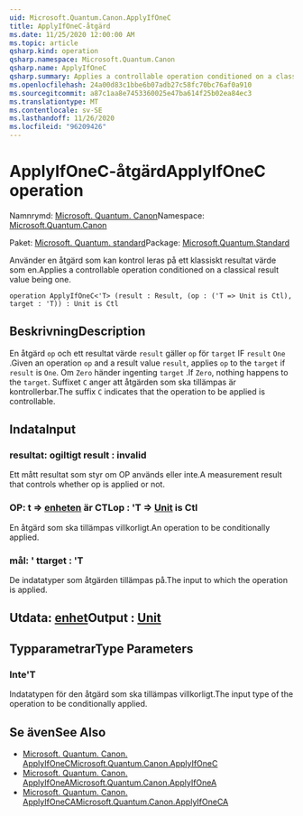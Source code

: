 ```yaml
---
uid: Microsoft.Quantum.Canon.ApplyIfOneC
title: ApplyIfOneC-åtgärd
ms.date: 11/25/2020 12:00:00 AM
ms.topic: article
qsharp.kind: operation
qsharp.namespace: Microsoft.Quantum.Canon
qsharp.name: ApplyIfOneC
qsharp.summary: Applies a controllable operation conditioned on a classical result value being one.
ms.openlocfilehash: 24a00d83c1bbe6b07adb27c58fc70bc76af0a910
ms.sourcegitcommit: a87c1aa8e7453360025e47ba614f25b02ea84ec3
ms.translationtype: MT
ms.contentlocale: sv-SE
ms.lasthandoff: 11/26/2020
ms.locfileid: "96209426"
---
```

# <a name="applyifonec-operation"></a><span data-ttu-id="c4247-102">ApplyIfOneC-åtgärd</span><span class="sxs-lookup"><span data-stu-id="c4247-102">ApplyIfOneC operation</span></span>

<span data-ttu-id="c4247-103">Namnrymd: [Microsoft. Quantum. Canon](xref:Microsoft.Quantum.Canon)</span><span class="sxs-lookup"><span data-stu-id="c4247-103">Namespace: [Microsoft.Quantum.Canon](xref:Microsoft.Quantum.Canon)</span></span>

<span data-ttu-id="c4247-104">Paket: [Microsoft. Quantum. standard](https://nuget.org/packages/Microsoft.Quantum.Standard)</span><span class="sxs-lookup"><span data-stu-id="c4247-104">Package: [Microsoft.Quantum.Standard](https://nuget.org/packages/Microsoft.Quantum.Standard)</span></span>


<span data-ttu-id="c4247-105">Använder en åtgärd som kan kontrol leras på ett klassiskt resultat värde som en.</span><span class="sxs-lookup"><span data-stu-id="c4247-105">Applies a controllable operation conditioned on a classical result value being one.</span></span>

```qsharp
operation ApplyIfOneC<'T> (result : Result, (op : ('T => Unit is Ctl), target : 'T)) : Unit is Ctl
```


## <a name="description"></a><span data-ttu-id="c4247-106">Beskrivning</span><span class="sxs-lookup"><span data-stu-id="c4247-106">Description</span></span>

<span data-ttu-id="c4247-107">En åtgärd `op` och ett resultat värde `result` gäller `op` för `target` IF `result` `One` .</span><span class="sxs-lookup"><span data-stu-id="c4247-107">Given an operation `op` and a result value `result`, applies `op` to the `target` if `result` is `One`.</span></span> <span data-ttu-id="c4247-108">Om `Zero` händer ingenting `target` .</span><span class="sxs-lookup"><span data-stu-id="c4247-108">If `Zero`, nothing happens to the `target`.</span></span>
<span data-ttu-id="c4247-109">Suffixet `C` anger att åtgärden som ska tillämpas är kontrollerbar.</span><span class="sxs-lookup"><span data-stu-id="c4247-109">The suffix `C` indicates that the operation to be applied is controllable.</span></span>

## <a name="input"></a><span data-ttu-id="c4247-110">Indata</span><span class="sxs-lookup"><span data-stu-id="c4247-110">Input</span></span>

### <a name="result--__invalidresult__"></a><span data-ttu-id="c4247-111">resultat: __ogiltigt <Result>__</span><span class="sxs-lookup"><span data-stu-id="c4247-111">result : __invalid<Result>__</span></span>

<span data-ttu-id="c4247-112">Ett mått resultat som styr om OP används eller inte.</span><span class="sxs-lookup"><span data-stu-id="c4247-112">A measurement result that controls whether op is applied or not.</span></span>


### <a name="op--t--unit--is-ctl"></a><span data-ttu-id="c4247-113">OP: t => [enheten](xref:microsoft.quantum.lang-ref.unit)  är CTL</span><span class="sxs-lookup"><span data-stu-id="c4247-113">op : 'T => [Unit](xref:microsoft.quantum.lang-ref.unit)  is Ctl</span></span>

<span data-ttu-id="c4247-114">En åtgärd som ska tillämpas villkorligt.</span><span class="sxs-lookup"><span data-stu-id="c4247-114">An operation to be conditionally applied.</span></span>


### <a name="target--t"></a><span data-ttu-id="c4247-115">mål: ' t</span><span class="sxs-lookup"><span data-stu-id="c4247-115">target : 'T</span></span>

<span data-ttu-id="c4247-116">De indatatyper som åtgärden tillämpas på.</span><span class="sxs-lookup"><span data-stu-id="c4247-116">The input to which the operation is applied.</span></span>



## <a name="output--unit"></a><span data-ttu-id="c4247-117">Utdata: [enhet](xref:microsoft.quantum.lang-ref.unit)</span><span class="sxs-lookup"><span data-stu-id="c4247-117">Output : [Unit](xref:microsoft.quantum.lang-ref.unit)</span></span>



## <a name="type-parameters"></a><span data-ttu-id="c4247-118">Typparametrar</span><span class="sxs-lookup"><span data-stu-id="c4247-118">Type Parameters</span></span>

### <a name="t"></a><span data-ttu-id="c4247-119">Inte</span><span class="sxs-lookup"><span data-stu-id="c4247-119">'T</span></span>

<span data-ttu-id="c4247-120">Indatatypen för den åtgärd som ska tillämpas villkorligt.</span><span class="sxs-lookup"><span data-stu-id="c4247-120">The input type of the operation to be conditionally applied.</span></span>

## <a name="see-also"></a><span data-ttu-id="c4247-121">Se även</span><span class="sxs-lookup"><span data-stu-id="c4247-121">See Also</span></span>

- [<span data-ttu-id="c4247-122">Microsoft. Quantum. Canon. ApplyIfOneC</span><span class="sxs-lookup"><span data-stu-id="c4247-122">Microsoft.Quantum.Canon.ApplyIfOneC</span></span>](xref:Microsoft.Quantum.Canon.ApplyIfOneC)
- [<span data-ttu-id="c4247-123">Microsoft. Quantum. Canon. ApplyIfOneA</span><span class="sxs-lookup"><span data-stu-id="c4247-123">Microsoft.Quantum.Canon.ApplyIfOneA</span></span>](xref:Microsoft.Quantum.Canon.ApplyIfOneA)
- [<span data-ttu-id="c4247-124">Microsoft. Quantum. Canon. ApplyIfOneCA</span><span class="sxs-lookup"><span data-stu-id="c4247-124">Microsoft.Quantum.Canon.ApplyIfOneCA</span></span>](xref:Microsoft.Quantum.Canon.ApplyIfOneCA)